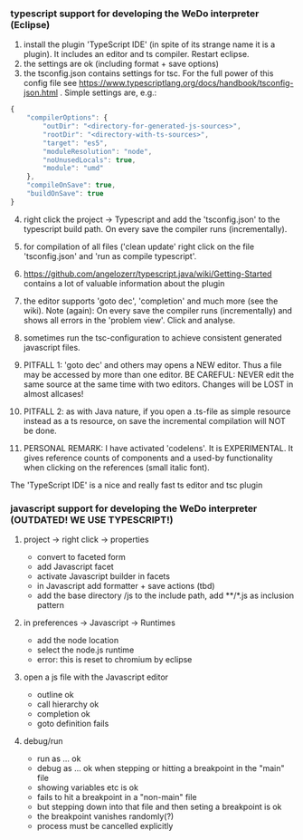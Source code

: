 ### typescript support for developing the WeDo interpreter (Eclipse)

1. install the plugin 'TypeScript IDE' (in spite of its strange name it is a plugin). It includes an editor and ts compiler. Restart eclipse.
2. the settings are ok (including format + save options)
3. the tsconfig.json contains settings for tsc. For the full power of this config file see https://www.typescriptlang.org/docs/handbook/tsconfig-json.html .
Simple settings are, e.g.:
```javascript
{
    "compilerOptions": {
        "outDir": "<directory-for-generated-js-sources>",
        "rootDir": "<directory-with-ts-sources>",
        "target": "es5",
        "moduleResolution": "node",
        "noUnusedLocals": true,
        "module": "umd"
    },
    "compileOnSave": true,
    "buildOnSave": true
}
```
4. right click the project -> Typescript and add the 'tsconfig.json' to the typescript build path. On every save the compiler runs (incrementally).
5. for compilation of all files ('clean update' right click on the file 'tsconfig.json' and 'run as compile typescript'.
6. https://github.com/angelozerr/typescript.java/wiki/Getting-Started contains a lot of valuable information about the plugin

7. the editor supports 'goto dec', 'completion' and much more (see the wiki). Note (again): On every save the compiler runs (incrementally) and shows all errors
   in the 'problem view'. Click and analyse.
8. sometimes run the tsc-configuration to achieve consistent generated javascript files.

9. PITFALL 1: 'goto dec' and others may opens a NEW editor. Thus a file may be accessed by more than one editor.
   BE CAREFUL: NEVER edit the same source at the same time with two editors. Changes will be LOST in almost allcases!
10. PITFALL 2: as with Java nature, if you open a .ts-file as simple resource instead as a ts resource, on save the incremental compilation will NOT be done.
10. PERSONAL REMARK: I have activated 'codelens'. It is EXPERIMENTAL. It gives reference counts of components and a used-by functionality when clicking on the
    references (small italic font).
   
The 'TypeScript IDE' is a nice and really fast ts editor and tsc plugin

### javascript support  for developing the WeDo interpreter (OUTDATED! WE USE TYPESCRIPT!)

1. project -> right click -> properties
    * convert to faceted form
    * add Javascript facet
    * activate Javascript builder in facets
    * in Javascript add formatter + save actions (tbd)
    * add the base directory /js to the include path, add **/*.js as inclusion pattern
    
2. in preferences -> Javascript -> Runtimes
    * add the node location
    * select the node.js runtime
    * error: this is reset to chromium by eclipse

3. open a js file with the Javascript editor
    * outline ok
    * call hierarchy ok
    * completion ok
    * goto definition fails

4. debug/run
    * run as ... ok
    * debug as ... ok when stepping or hitting a breakpoint in the "main" file
    * showing variables etc is ok
    * fails to hit a breakpoint in a "non-main" file
    * but stepping down into that file and then seting a breakpoint is ok
    * the breakpoint vanishes randomly(?)
    * process must be cancelled explicitly

